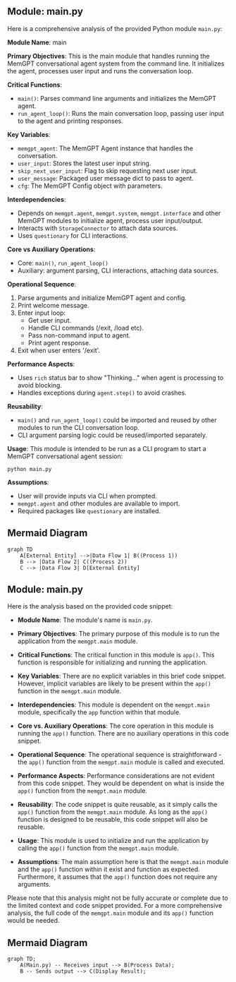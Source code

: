 ## Module: main.py
 Here is a comprehensive analysis of the provided Python module `main.py`:

**Module Name**: main

**Primary Objectives**: This is the main module that handles running the MemGPT conversational agent system from the command line. It initializes the agent, processes user input and runs the conversation loop.

**Critical Functions**:
- `main()`: Parses command line arguments and initializes the MemGPT agent.
- `run_agent_loop()`: Runs the main conversation loop, passing user input to the agent and printing responses.

**Key Variables**:
- `memgpt_agent`: The MemGPT Agent instance that handles the conversation.
- `user_input`: Stores the latest user input string.
- `skip_next_user_input`: Flag to skip requesting next user input.
- `user_message`: Packaged user message dict to pass to agent.
- `cfg`: The MemGPT Config object with parameters.

**Interdependencies**:
- Depends on `memgpt.agent`, `memgpt.system`, `memgpt.interface` and other MemGPT modules to initialize agent, process user input/output.
- Interacts with `StorageConnector` to attach data sources.
- Uses `questionary` for CLI interactions.

**Core vs Auxiliary Operations**:
- Core: `main()`, `run_agent_loop()` 
- Auxiliary: argument parsing, CLI interactions, attaching data sources.

**Operational Sequence**:
1. Parse arguments and initialize MemGPT agent and config. 
2. Print welcome message.
3. Enter input loop:
   - Get user input.
   - Handle CLI commands (/exit, /load etc).
   - Pass non-command input to agent.
   - Print agent response.
4. Exit when user enters '/exit'.

**Performance Aspects**: 
- Uses `rich` status bar to show "Thinking..." when agent is processing to avoid blocking.
- Handles exceptions during `agent.step()` to avoid crashes.

**Reusability**:
- `main()` and `run_agent_loop()` could be imported and reused by other modules to run the CLI conversation loop.
- CLI argument parsing logic could be reused/imported separately.

**Usage**: This module is intended to be run as a CLI program to start a MemGPT conversational agent session:

```
python main.py
```

**Assumptions**:
- User will provide inputs via CLI when prompted.
- `memgpt.agent` and other modules are available to import.
- Required packages like `questionary` are installed.
## Mermaid Diagram
```mermaid
graph TD
    A[External Entity] -->|Data Flow 1| B((Process 1))
    B --> |Data Flow 2| C((Process 2))
    C --> |Data Flow 3| D[External Entity]
```
## Module: main.py
Here is the analysis based on the provided code snippet:

- **Module Name**: The module's name is `main.py`.

- **Primary Objectives**: The primary purpose of this module is to run the application from the `memgpt.main` module.

- **Critical Functions**: The critical function in this module is `app()`. This function is responsible for initializing and running the application.

- **Key Variables**: There are no explicit variables in this brief code snippet. However, implicit variables are likely to be present within the `app()` function in the `memgpt.main` module.

- **Interdependencies**: This module is dependent on the `memgpt.main` module, specifically the `app` function within that module.

- **Core vs. Auxiliary Operations**: The core operation in this module is running the `app()` function. There are no auxiliary operations in this code snippet.

- **Operational Sequence**: The operational sequence is straightforward - the `app()` function from the `memgpt.main` module is called and executed.

- **Performance Aspects**: Performance considerations are not evident from this code snippet. They would be dependent on what is inside the `app()` function from the `memgpt.main` module.

- **Reusability**: The code snippet is quite reusable, as it simply calls the `app()` function from the `memgpt.main` module. As long as the `app()` function is designed to be reusable, this code snippet will also be reusable.

- **Usage**: This module is used to initialize and run the application by calling the `app()` function from the `memgpt.main` module.

- **Assumptions**: The main assumption here is that the `memgpt.main` module and the `app()` function within it exist and function as expected. Furthermore, it assumes that the `app()` function does not require any arguments.

Please note that this analysis might not be fully accurate or complete due to the limited context and code snippet provided. For a more comprehensive analysis, the full code of the `memgpt.main` module and its `app()` function would be needed.
## Mermaid Diagram
```mermaid
graph TD;
    A(Main.py) -- Receives input --> B(Process Data);
    B -- Sends output --> C(Display Result);
```
